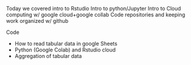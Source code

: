 Today we covered 
intro to Rstudio
Intro to python/Jupyter
Intro to Cloud computing w/ google cloud+google collab
Code repositories and keeping work organized w/ github

Code 
 - How to read tabular data in google Sheets
 - Python (Google Colab) and Rstudio cloud
 - Aggregation of tabular data
